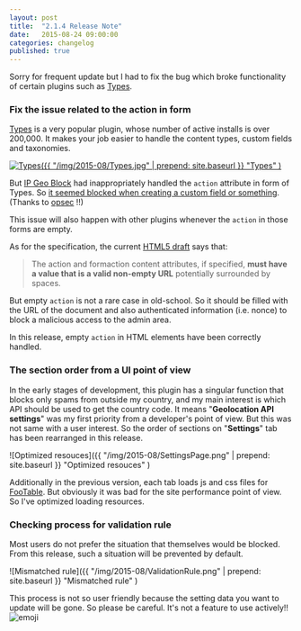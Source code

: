 ```yaml
---
layout: post
title:  "2.1.4 Release Note"
date:   2015-08-24 09:00:00
categories: changelog
published: true
---
```


Sorry for frequent update but I had to fix the bug which broke functionality of 
certain plugins such as [Types][Types].

<!--more-->

### Fix the issue related to the action in form ###

[Types][Types] is a very popular plugin, whose number of active installs is 
over 200,000. It makes your job easier to handle the content types, custom 
fields and taxonomies.

[![Types]({{ "/img/2015-08/Types.jpg" | prepend: site.baseurl }}
  "Types"
)][Types]

But [IP Geo Block][IP-Geo-Block] had inappropriately handled the `action` 
attribute in form of Types. So [it seemed blocked when creating a custom field 
or something][forum]. (Thanks to [opsec][opsec] !!)

This issue will also happen with other plugins whenever the `action` in those 
forms are empty.

As for the specification, the current [HTML5 draft][html5-draft] says that:

> The action and formaction content attributes, if specified, **must have a 
> value that is a valid non-empty URL** potentially surrounded by spaces.

But empty `action` is not a rare case in old-school. So it should be filled 
with the URL of the document and also authenticated information (i.e. nonce) 
to block a malicious access to the admin area.

In this release, empty `action` in HTML elements have been correctly handled.

### The section order from a UI point of view ###

In the early stages of development, this plugin has a singular function that 
blocks only spams from outside my country, and my main interest is which API 
should be used to get the country code. It means "**Geolocation API settings**"
was my first priority from a developer's point of view. But this was not same 
with a user interest. So the order of sections on "**Settings**" tab has been 
rearranged in this release.

![Optimized resouces]({{ "/img/2015-08/SettingsPage.png" | prepend: site.baseurl }}
 "Optimized resouces"
)

Additionally in the previous version, each tab loads js and css files for 
[FooTable][FooTable]. But obviously it was bad for the site performance point 
of view. So I've optimized loading resources.

### Checking process for validation rule ###

Most users do not prefer the situation that themselves would be blocked. From 
this release, such a situation will be prevented by default.

![Mismatched rule]({{ "/img/2015-08/ValidationRule.png" | prepend: site.baseurl }}
 "Mismatched rule"
)

This process is not so user friendly because the setting data you want to 
update will be gone. So please be careful. It's not a feature to use actively!!
<span class="emoji">
![emoji](https://assets-cdn.github.com/images/icons/emoji/unicode/1f370.png)
</span>

[IP-Geo-Block]: https://wordpress.org/plugins/ip-geo-block/ "WordPress › IP Geo Block « WordPress Plugins"
[Types]: https://wordpress.org/plugins/types/ "WordPress › Types « WordPress Plugins"
[forum]: https://wordpress.org/support/topic/blocks-saves-in-types-or-any-plugins-from-wp-typescom "WordPress › Support » Blocks saves in Types or any plugins from wp-types.com"
[opsec]: https://wordpress.org/support/profile/opsec "WordPress › Support » opsec"
[html5-draft]: http://www.w3.org/html/wg/drafts/html/master/semantics.html#attr-fs-action "4 The elements of HTML | HTML 5.1 Nightly"
[FooTable]: http://fooplugins.com/plugins/footable-jquery/ "FooTable - jQuery Plugin for Resposive Tables"

